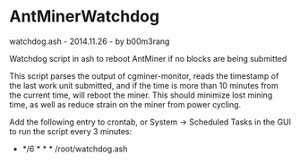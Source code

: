 AntMinerWatchdog
================

watchdog.ash - 2014.11.26 - by b00m3rang

Watchdog script in ash to reboot AntMiner if no blocks are being submitted

This script parses the output of cgminer-monitor, reads the timestamp of the last work unit submitted, and if the time is more than 10 minutes from the current time, will reboot the miner.  This should minimize lost mining time, as well as reduce strain on the miner from power cycling.

Add the following entry to crontab, or System -> Scheduled Tasks in the GUI to run the script every 3 minutes:

* */6  *   *   *     /root/watchdog.ash